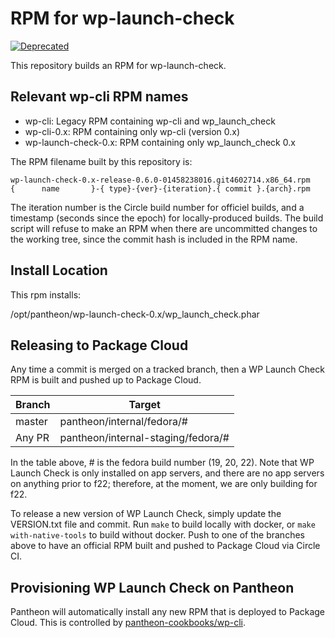 # RPM for wp-launch-check

[![Deprecated](https://img.shields.io/badge/Pantheon-Deprecated-yellow?logo=pantheon&color=FFDC28)](https://pantheon.io/docs/oss-support-levels#deprecated)

This repository builds an RPM for wp-launch-check.

## Relevant wp-cli RPM names

- wp-cli: Legacy RPM containing wp-cli and wp_launch_check
- wp-cli-0.x: RPM containing only wp-cli (version 0.x)
- wp-launch-check-0.x: RPM containing only wp_launch_check 0.x

The RPM filename built by this repository is:
```
wp-launch-check-0.x-release-0.6.0-01458238016.git4602714.x86_64.rpm
{      name       }-{ type}-{ver}-{iteration}.{ commit }.{arch}.rpm
```
The iteration number is the Circle build number for officiel builds, and a timestamp (seconds since the epoch) for locally-produced builds. The build script will refuse to make an RPM when there are uncommitted changes to the working tree, since the commit hash is included in the RPM name.

## Install Location

This rpm installs:

/opt/pantheon/wp-launch-check-0.x/wp_launch_check.phar

## Releasing to Package Cloud

Any time a commit is merged on a tracked branch, then a WP Launch Check RPM is built and pushed up to Package Cloud.

Branch       | Target
------------ | ---------------
master       | pantheon/internal/fedora/#
Any PR       | pantheon/internal-staging/fedora/#

In the table above, # is the fedora build number (19, 20, 22). Note that WP Launch Check is only installed on app servers, and there are no app servers on anything prior to f22; therefore, at the moment, we are only building for f22.

To release a new version of WP Launch Check, simply update the VERSION.txt file and commit. Run `make` to build locally with docker, or `make with-native-tools` to build without docker. Push to one of the branches above to have an official RPM built and pushed to Package Cloud via Circle CI.

## Provisioning WP Launch Check on Pantheon

Pantheon will automatically install any new RPM that is deployed to Package Cloud. This is controlled by [pantheon-cookbooks/wp-cli](https://github.com/pantheon-cookbooks/wp-cli/blob/master/recipes/default.rb).
